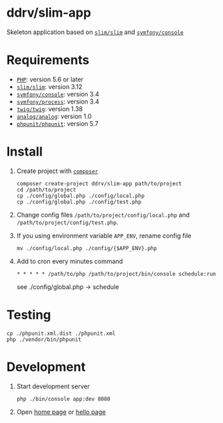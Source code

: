 # ddrv/slim-app

Skeleton application based on [`slim/slim`](https://packagist.org/packages/slim/slim) and [`symfony/console`](https://packagist.org/packages/symfony/console)

# Requirements

- [`PHP`](https://php.net): version 5.6 or later
- [`slim/slim`](https://packagist.org/packages/slim/slim#3.12.0): version 3.12
- [`symfony/console`](https://packagist.org/packages/symfony/console#v3.4.23): version 3.4
- [`symfony/process`](https://packagist.org/packages/symfony/process#v3.4.23): version 3.4
- [`twig/twig`](https://packagist.org/packages/twig/twig#v1.38.2): version 1.38
- [`analog/analog`](https://packagist.org/packages/analog/analog#1.0.12-stable): version 1.0
- [`phpunit/phpunit`](https://packagist.org/packages/phpunit/phpunit#5.7.27): version 5.7

# Install

1. Create project with [`composer`](https://getcomposer.org/)
    ```
    composer create-project ddrv/slim-app path/to/project
    cd /path/to/project
    cp ./config/global.php ./config/local.php
    cp ./config/global.php ./config/test.php
    ```
    
2. Change config files `/path/to/project/config/local.php` and `/path/to/project/config/test.php`.
3. If you using environment variable `APP_ENV`, rename config file
    ```
    mv ./config/local.php ./config/{$APP_ENV}.php
    ```
4. Add to cron every minutes command
    ```
    * * * * * /path/to/php /path/to/project/bin/console schedule:run
    ```
    see ./config/global.php -> schedule
# Testing

```
cp ./phpunit.xml.dist ./phpunit.xml
php ./vendor/bin/phpunit
```

# Development

1. Start development server
    ```
    php ./bin/console app:dev 8080
    ```

2. Open [home page](http://localhost:8080) or [hello page](http://localhost:8080/bro)

